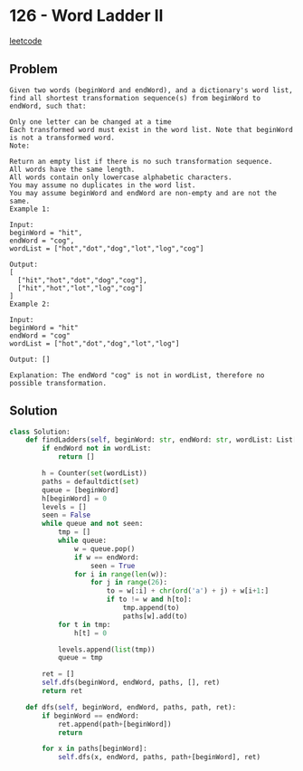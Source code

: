# 126 - Word Ladder II

[leetcode](https://leetcode.com/problems/word-ladder-ii/)

## Problem

    Given two words (beginWord and endWord), and a dictionary's word list, find all shortest transformation sequence(s) from beginWord to endWord, such that:
    
    Only one letter can be changed at a time
    Each transformed word must exist in the word list. Note that beginWord is not a transformed word.
    Note:
    
    Return an empty list if there is no such transformation sequence.
    All words have the same length.
    All words contain only lowercase alphabetic characters.
    You may assume no duplicates in the word list.
    You may assume beginWord and endWord are non-empty and are not the same.
    Example 1:
    
    Input:
    beginWord = "hit",
    endWord = "cog",
    wordList = ["hot","dot","dog","lot","log","cog"]
    
    Output:
    [
      ["hit","hot","dot","dog","cog"],
      ["hit","hot","lot","log","cog"]
    ]
    Example 2:
    
    Input:
    beginWord = "hit"
    endWord = "cog"
    wordList = ["hot","dot","dog","lot","log"]
    
    Output: []
    
    Explanation: The endWord "cog" is not in wordList, therefore no possible transformation.

## Solution

```python
class Solution:
    def findLadders(self, beginWord: str, endWord: str, wordList: List[str]):
        if endWord not in wordList:
            return []

        h = Counter(set(wordList))
        paths = defaultdict(set)
        queue = [beginWord]
        h[beginWord] = 0
        levels = []
        seen = False
        while queue and not seen:
            tmp = []
            while queue:
                w = queue.pop()
                if w == endWord:
                    seen = True
                for i in range(len(w)):
                    for j in range(26):
                        to = w[:i] + chr(ord('a') + j) + w[i+1:]
                        if to != w and h[to]:
                            tmp.append(to)
                            paths[w].add(to)
            for t in tmp:
                h[t] = 0

            levels.append(list(tmp))
            queue = tmp

        ret = []
        self.dfs(beginWord, endWord, paths, [], ret)
        return ret

    def dfs(self, beginWord, endWord, paths, path, ret):
        if beginWord == endWord:
            ret.append(path+[beginWord])
            return

        for x in paths[beginWord]:
            self.dfs(x, endWord, paths, path+[beginWord], ret)
```
